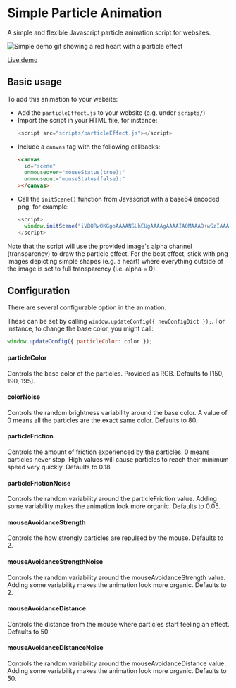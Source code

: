 # Simple Particle Animation

A simple and flexible Javascript particle animation script for websites.

![Simple demo gif showing a red heart with a particle effect](assets/demo.gif)

[Live demo](https://edoardodanna.github.io/simple-particle-animation/)

## Basic usage

To add this animation to your website:

- Add the `particleEffect.js` to your website (e.g. under `scripts/`)
- Import the script in your HTML file, for instance:
  ```js
  <script src="scripts/particleEffect.js"></script>
  ```
- Include a `canvas` tag with the following callbacks:
  ```html
  <canvas
    id="scene"
    onmouseover="mouseStatus(true);"
    onmouseout="mouseStatus(false);"
  ></canvas>
  ```
- Call the `initScene()` function from Javascript with a base64 encoded png, for example:
  ```js
  <script>
    window.initScene("iVBORw0KGgoAAAANSUhEUgAAAAgAAAAIAQMAAAD+wSzIAAAABlBMVEX///+/v7+jQ3Y5AAAADklEQVQI12P4AIX8EAgALgAD/aNpbtEAAAAASUVORK5CYII");
  </script>
  ```

Note that the script will use the provided image's alpha channel (transparency) to draw the particle effect. For the best effect, stick with png images depicting simple shapes (e.g. a heart) where everything outside of the image is set to full transparency (i.e. alpha = 0).

## Configuration

There are several configurable option in the animation.

These can be set by calling `window.updateConfig({ newConfigDict });`. For instance, to change the base color, you might call:

```js
window.updateConfig({ particleColor: color });
```

#### particleColor

Controls the base color of the particles. Provided as RGB.
Defaults to [150, 190, 195].

#### colorNoise

Controls the random brightness variability around the base color. A value of 0 means all the particles are the exact same color.
Defaults to 80.

#### particleFriction
Controls the amount of friction experienced by the particles. 0 means particles never stop. High values will cause particles to reach their minimum speed very quickly.
Defaults to 0.18.

#### particleFrictionNoise
Controls the random variability around the particleFriction value. Adding some variability makes the animation look more organic.
Defaults to 0.05.

#### mouseAvoidanceStrength
Controls the how strongly particles are repulsed by the mouse.
Defaults to 2.

#### mouseAvoidanceStrengthNoise
Controls the random variability around the mouseAvoidanceStrength value. Adding some variability makes the animation look more organic.
Defaults to 2.

#### mouseAvoidanceDistance
Controls the distance from the mouse where particles start feeling an effect.
Defaults to 50.

#### mouseAvoidanceDistanceNoise
Controls the random variability around the mouseAvoidanceDistance value. Adding some variability makes the animation look more organic.
Defaults to 50.

